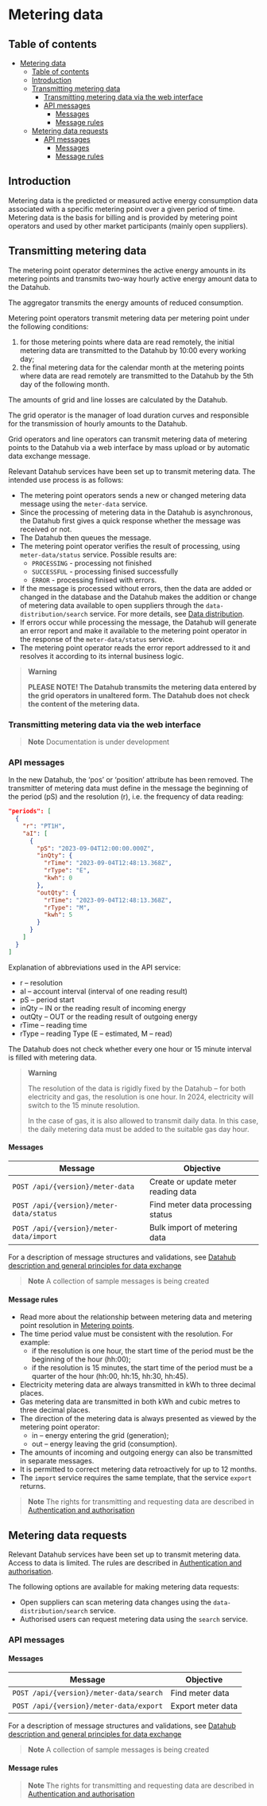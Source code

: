 ﻿# Metering data

## Table of contents

- [Metering data](#metering-data)
  - [Table of contents](#table-of-contents)
  - [Introduction](#introduction)
  - [Transmitting metering data](#transmitting-metering-data)
    - [Transmitting metering data via the web interface](#transmitting-metering-data-via-the-web-interface)
    - [API messages](#api-messages)
      - [Messages](#messages)
      - [Message rules](#message-rules)
  - [Metering data requests](#metering-data-requests)
    - [API messages](#api-messages-1)
      - [Messages](#messages-1)
      - [Message rules](#message-rules-1)

## Introduction

Metering data is the predicted or measured active energy consumption data associated with a specific metering point over a given period of time. Metering data is the basis for billing and is provided by metering point operators and used by other market participants (mainly open suppliers).

## Transmitting metering data

The metering point operator determines the active energy amounts in its metering points and transmits two-way hourly active energy amount data to the Datahub.

The aggregator transmits the energy amounts of reduced consumption.

Metering point operators transmit metering data per metering point under the following conditions:

1. for those metering points where data are read remotely, the initial metering data are transmitted to the Datahub by 10:00 every working day;
2. the final metering data for the calendar month at the metering points where data are read remotely are transmitted to the Datahub by the 5th day of the following month.

The amounts of grid and line losses are calculated by the Datahub.

The grid operator is the manager of load duration curves and responsible for the transmission of hourly amounts to the Datahub.

Grid operators and line operators can transmit metering data of metering points to the Datahub via a web interface by mass upload or by automatic data exchange message.

Relevant Datahub services have been set up to transmit metering data. The intended use process is as follows:

- The metering point operators sends a new or changed metering data message using the `meter-data` service.
- Since the processing of metering data in the Datahub is asynchronous, the Datahub first gives a quick response whether the message was received or not.
- The Datahub then queues the message.
- The metering point operator verifies the result of processing, using `meter-data/status` service. Possible results are:
  - `PROCESSING` - processing not finished
  - `SUCCESSFUL` - processing finised successfully
  - `ÈRROR` - processing finised with errors.
- If the message is processed without errors, then the data are added or changed in the database and the Datahub makes the addition or change of metering data available to open suppliers through the `data-distribution/search` service. For more details, see [Data distribution](30-data-distribution.md).
- If errors occur while processing the message, the Datahub will generate an error report and make it available to the metering point operator in the response of the  `meter-data/status` service.
- The metering point operator reads the error report addressed to it and resolves it according to its internal business logic.

> **Warning**
>
> **PLEASE NOTE! The Datahub transmits the metering data entered by the grid operators in unaltered form. The Datahub does not check the content of the metering data.**

### Transmitting metering data via the web interface

> **Note**
> Documentation is under development

### API messages

In the new Datahub, the ‘pos’ or ‘position’ attribute has been removed. The transmitter of metering data must define in the message the beginning of the period (pS) and the resolution (r), i.e. the frequency of data reading:

```json
"periods": [
  {
    "r": "PT1H",
    "aI": [
      {
        "pS": "2023-09-04T12:00:00.000Z",
        "inQty": {
          "rTime": "2023-09-04T12:48:13.368Z",
          "rType": "E",
          "kwh": 0
        },
        "outQty": {
          "rTime": "2023-09-04T12:48:13.368Z",
          "rType": "M",
          "kwh": 5
        }
      }
    ]
  }
]
```

Explanation of abbreviations used in the API service:

* r – resolution
* aI – account interval (interval of one reading result)
* pS – period start
* inQty – IN or the reading result of incoming energy
* outQty – OUT or the reading result of outgoing energy
* rTime – reading time
* rType – reading Type (E – estimated, M – read)

The Datahub does not check whether every one hour or 15 minute interval is filled with metering data. 

> **Warning**
> 
> The resolution of the data is rigidly fixed by the Datahub – for both electricity and gas, the resolution is one hour. In 2024, electricity will switch to the 15 minute resolution.
> 
> In the case of gas, it is also allowed to transmit daily data. In this case, the daily metering data must be added to the suitable gas day hour.

#### Messages

| Message                                 | Objective                                                            |
|-----------------------------------------|----------------------------------------------------------------------|
| `POST /api/{version}/meter-data`        | Create or update meter reading data                  |
| `POST /api/{version}/meter-data/status` | Find meter data processing status |
| `POST /api/{version}/meter-data/import` | Bulk import of metering data      |

For a description of message structures and validations, see [Datahub description and general principles for data exchange](01-datahub-description-and-general-principles-for-data-exchange.md)

> **Note**
> A collection of sample messages is being created

#### Message rules

- Read more about the relationship between metering data and metering point resolution in [Metering points](04-metering-points.md#message-rules).
- The time period value must be consistent with the resolution. For example:
  - if the resolution is one hour, the start time of the period must be the beginning of the hour (hh:00);
  - if the resolution is 15 minutes, the start time of the period must be a quarter of the hour (hh:00, hh:15, hh:30, hh:45).
- Electricity metering data are always transmitted in kWh to three decimal places.
- Gas metering data are transmitted in both kWh and cubic metres to three decimal places.
- The direction of the metering data is always presented as viewed by the metering point operator:
  - in – energy entering the grid (generation);
  - out – energy leaving the grid (consumption).
- The amounts of incoming and outgoing energy can also be transmitted in separate messages.
- It is permitted to correct metering data retroactively for up to 12 months.
- The `import` service requires the same template, that the service `export` returns.

> **Note**
> The rights for transmitting and requesting data are described in [Authentication and authorisation](03-authentication-and-authorisation.md)

## Metering data requests

Relevant Datahub services have been set up to transmit metering data. Access to data is limited. The rules are described in [Authentication and authorisation](03-authentication-and-authorisation.md).

The following options are available for making metering data requests:

- Open suppliers can scan metering data changes using the `data-distribution/search` service.
- Authorised users can request metering data using the `search` service.

### API messages

#### Messages

| Message                                 | Objective         |
|-----------------------------------------|-------------------|
| `POST /api/{version}/meter-data/search` | Find meter data   |
| `POST /api/{version}/meter-data/export` | Export meter data |

For a description of message structures and validations, see [Datahub description and general principles for data exchange](01-datahub-description-and-general-principles-for-data-exchange.md)

> **Note**
> A collection of sample messages is being created

#### Message rules

> **Note**
> The rights for transmitting and requesting data are described in [Authentication and authorisation](03-authentication-and-authorisation.md)
